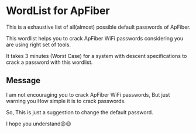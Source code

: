 # WordList for ApFiber

This is a exhaustive list of all(almost) possible default passwords of ApFiber.

This wordlist helps you to crack ApFiber WiFi passwords considering you are using right set of tools.

It takes 3 minutes (Worst Case) for a system with descent specifications to crack a password with this wordlist.

## Message

I am not encouraging you to crack ApFiber WiFi passwords, But just warning you How simple it is to crack passwords.

So, This is just a suggestion to change the default password.

I hope you understand😉😉
